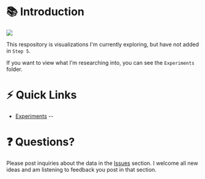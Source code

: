# 📚 Introduction

![](https://www.trl.com/wp-content/uploads/2015/06/labo.jpg)

This respository is visualizations I'm currently exploring, but have not added in `Step 5`.

If you want to view what I'm researching into, you can see the `Experiments` folder.

# ⚡ Quick Links

- [Experiments](https://github.com/AnujDahiya24/FIDE-Chess-Data/tree/master/Chess%20Scripts/Step%206%20-%20Experimental%20work/Experiments)
--

# ❓ Questions?

Please post inquiries about the data in the [Issues](https://github.com/AnujDahiya24/FIDE/issues) section. I welcome all new ideas and am listening to feedback you post in that section.

